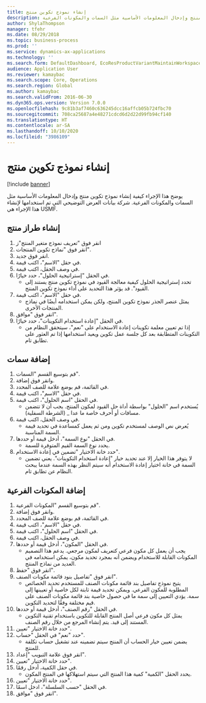 ```yaml
---
title: إنشاء نموذج تكوين منتج
description: يوضح هذا الإجراء كيفية إنشاء نموذج تكوين منتج وإدخال المعلومات الأساسية مثل السمات والمكونات الفرعية.
author: ShylaThompson
manager: tfehr
ms.date: 08/29/2018
ms.topic: business-process
ms.prod: ''
ms.service: dynamics-ax-applications
ms.technology: ''
ms.search.form: DefaultDashboard, EcoResProductVariantMaintainWorkspace, PCProductConfigurationModelListPage, PCCreateProductConfigurationModel, PCProductConfigurationModelDetails, PCBOMLineDetails
audience: Application User
ms.reviewer: kamaybac
ms.search.scope: Core, Operations
ms.search.region: Global
ms.author: kamaybac
ms.search.validFrom: 2016-06-30
ms.dyn365.ops.version: Version 7.0.0
ms.openlocfilehash: 9c81b3af7460c636245dcc16affcb05b724fbc70
ms.sourcegitcommit: 708ca25687a4e48271cdcd6d2d22d99fb94cf140
ms.translationtype: HT
ms.contentlocale: ar-SA
ms.lasthandoff: 10/10/2020
ms.locfileid: "3986109"
---
```

# <a name="create-a-product-configuration-model"></a>إنشاء نموذج تكوين منتج

[!include [banner](../../includes/banner.md)]

يوضح هذا الإجراء كيفية إنشاء نموذج تكوين منتج وإدخال المعلومات الأساسية مثل السمات والمكونات الفرعية. شركة بيانات العرض التوضيحي التي تم استخدامها لإنشاء هذا الإجراء هي USMF.


## <a name="create-a-product-model"></a>إنشاء طراز منتج
1. انقر فوق "تعريف نموذج متغير المنتج"ز
2. انقر فوق "نماذج تكوين المنتجات".
3. انقر فوق جديد.
4. في حقل "الاسم"، اكتب قيمة.
5. في وصف الحقل، اكتب قيمة.
6. في الحقل "إستراتيجية الحلول"، حدد خيارًا.
    * تحدد إستراتيجية الحلول كيفية معالجة القيود في نموذج تكوين منتج يستند إلى القيود". قد يؤثر هذا التحديد على أداء نموذج تكوين المنتج.  
7. في حقل "الاسم"، اكتب قيمة.
    * يمثل عنصر الجذر نموذج تكوين المنتج، ولكن يمكن استخدامه أيضًا في نماذج المنتجات الأخرى.  
8. انقر فوق "موافق".
9. في الحقل "إعادة استخدام التكوينات"، حدد خيارًا.
    * إذا تم تعيين معلمة تكوينات إعادة الاستخدام على "نعم"، سيتحقق النظام من التكوينات المتطابقة بعد كل جلسة عمل تكوين ويعيد استخدامها إذا تم العثور على تطابق تام.  

## <a name="add-attributes"></a>إضافة سمات
1. قم بتوسيع القسم "السمات".
2. وانقر فوق إضافة.
3. في القائمة، قم بوضع علامة للصف المحدد.
4. في حقل "الاسم"، اكتب قيمة.
5. في الحقل "اسم الحلول"، اكتب قيمة.
    * يُستخدم اسم "الحلول" بواسطة أداة حل القيود لمكون المنتج. يجب أن لا تتضمن مسافات أو أحرف خاصة ما عدا _ (الشرطة السفلية).  
6. في وصف الحقل، اكتب قيمة.
    * يُعرض نص الوصف لمستخدم تكوين ومن ثم يعمل كمساعدة في تحديد قيمة السمة المناسبة.  
7. في الحقل "نوع السمة"، أدخل قيمة أو حددها.
    * يحدد نوع السمة القيم المتوفرة للسمة.  
8. حدد خانة الاختيار "تضمين في إعادة الاستخدام".
    * لا يتوفر هذا الخيار إلا عند تحديد خيار "إعادة استخدام التكوينات". يعني تضمين السمة في خانة اختيار إعادة الاستخدام أنه سيتم النظر بهذه السمة عندما يبحث النظام عن تطابق تام.  

## <a name="add-subcomponents"></a>إضافة المكونات الفرعية
1. قم بتوسيع القسم "المكونات الفرعية".
2. وانقر فوق إضافة.
3. في القائمة، قم بوضع علامة للصف المحدد.
4. في حقل "الاسم"، اكتب قيمة.
5. في الحقل "اسم الحلول"، اكتب قيمة.
6. في وصف الحقل، اكتب قيمة.
7. في الحقل "المكون"، أدخل قيمة أو حددها.
    * يجب أن يعمل كل مكون فرعي كتعريف لمكون مرجعي. يدعم هذا التصميم المكونات القابلة للاستخدام ويضمن أنه بمجرد تحديد مكون، يمكن استخدامه في العديد من نماذج المنتج.  
8. انقر فوق "حفظ".
9. انقر فوق "تفاصيل بنود قائمة مكونات الصنف".
    * يتيح نموذج تفاصيل بند قائمة مكونات الصنف‬ للمستخدم تحديد الخصائص المطلوبة للمكون الفرعي. ويمكن تحديد قيمة ثابتة لكل خاصية أو تعيينها إلى سمة. يؤدي التعيين إلى سمة ما في حصول خاصية بند قائمة مكونات الصنف على قيم مختلفة وفقًا لتحديد التكوين.  
10. في الحقل "رقم الصنف"، أدخل قيمة أو حددها.
    * يمثل كل مكون فرعي أصل المنتج القابلة للتكوين باستخدام تقنية التكوين المستند إلى قيد. يتم إنشاء المرجع من خلال رقم الصنف.  
11. حدد خانة الاختيار "تعيين".
12. حدد "نعم" في الحقل "حساب".
    * يضمن تعيين خيار الحساب أن المنتج سيتم تضمينه عند تشغيل حساب تكلفة للمنتج.  
13. انقر فوق علامة التبويب "إعداد".
14. حدد خانة الاختيار "تعيين".
15. في حقل الكمية، أدخل رقمًا.
    * يحدد الحقل "الكمية" كمية هذا المنتج التي سيتم استهلاكها في المنتج المكون.  
16. حدد خانة الاختيار "تعيين".
17. في الحقل "حسب السلسلة"، ادخل اسمًا.
18. انقر فوق "موافق".

